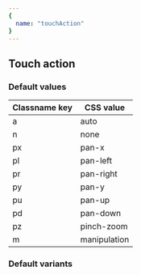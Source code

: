 ```yaml
---
{
  name: "touchAction"
}
---
```


## Touch action

### Default values
<!-- defaults.values.start -->
|Classname key|CSS value   |
|-------------|------------|
|a            |auto        |
|n            |none        |
|px           |pan-x       |
|pl           |pan-left    |
|pr           |pan-right   |
|py           |pan-y       |
|pu           |pan-up      |
|pd           |pan-down    |
|pz           |pinch-zoom  |
|m            |manipulation|

<!-- defaults.values.end -->


### Default variants
<!-- defaults.variants.start -->

<!-- defaults.variants.end -->
